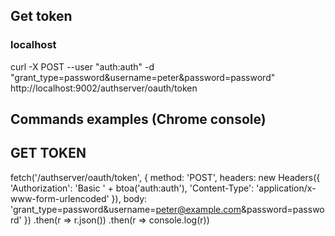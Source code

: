 ## Get token
### localhost
curl -X POST --user "auth:auth" -d "grant_type=password&username=peter&password=password" http://localhost:9002/authserver/oauth/token

## Commands examples (Chrome console)

## GET TOKEN

fetch('/authserver/oauth/token', {
  method: 'POST',
  headers: new Headers({
    'Authorization': 'Basic ' + btoa('auth:auth'),
    'Content-Type': 'application/x-www-form-urlencoded'
  }),
  body: 'grant_type=password&username=peter@example.com&password=password'
})
.then(r => r.json())
.then(r => console.log(r))